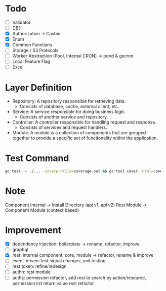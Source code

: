 # Todo

- [ ] Validator
- [ ] DB?
- [x] Authorization -> Casbin
- [x] Enum
- [x] Common Functions
- [ ] Storage / S3 Protocols
- [ ] Worker Abstraction (Pool, Internal CRON) -> pond & gocron
- [ ] Local Feature Flag
- [ ] Excel

# Layer Definition

- Repository: A repository responsible for retrieving data.
  - Consists of database, cache, external client, etc.
- Service: A service responsible for doing business logic.
  - Consists of another service and repository.
- Controller: A controller responsible for handling request and response.
  - Consists of services and request handlers.
- Module: A module is a collection of components that are grouped together to provide a specific set of 
functionality within the application.

# Test Command
```bash
go test -v ./... -coverprofile=coverage.out && go tool cover -html=coverage.out -o coverage.html
```

# Note

Component Internal -> Install Directory (api v1, api v2)
Rest Module -> Component Module (context based)

# Improvement
- [x] dependency injection: boilerplate -> rename, refactor, improve
- [ ] graphql
- [x] rest: internal component, core, module -> refactor, rename & improve
- [ ] event-driven: test signal changes, unit testing
- [ ] rest token: refine/redesign
- [ ] authn: rest module
- [ ] authz: permission refactor, add rest to search by action/resource, permission list return value rest refactor